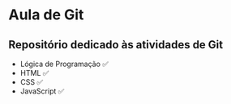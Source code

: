 # Aula de Git

## Repositório dedicado às atividades de Git

- Lógica de Programação ✅
- HTML ✅
- CSS ✅
- JavaScript ✅
